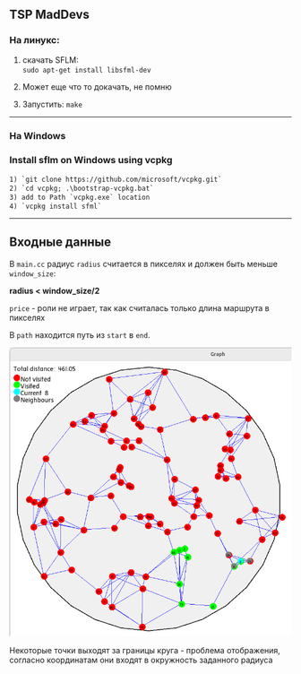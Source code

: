 ## TSP MadDevs


### На линукс:
1) скачать SFLM:   
`sudo apt-get install libsfml-dev`

2) Может еще что то докачать, не помню

3) Запустить: `make`
---

### На Windows 

### Install sflm on Windows using vcpkg
    1) `git clone https://github.com/microsoft/vcpkg.git`
    2) `cd vcpkg; .\bootstrap-vcpkg.bat`
    3) add to Path `vcpkg.exe` location
    4) `vcpkg install sfml`

---
## Входные данные

В `main.cc` радиус `radius` считается в пикселях и должен быть меньше `window_size`:

**radius < window_size/2**

`price` - роли не играет, так как считалась только длина маршрута в пикселях

В `path` находится путь из `start` в `end`.


![screens](screens/graph_view_100.png)


Некоторые точки выходят за границы круга - проблема отображения, согласно координатам они входят в окружность заданного радиуса

